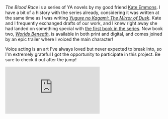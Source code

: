 <!--t I voice acted a book trailer! t-->
<!--tag features,projects tag-->
<!--image /content/images/i-voice-acted-book-trailer/2019-02-22-1024x437.png image-->
  
  
_The Blood Race_ is a series of YA novels by my good friend [Kate Emmons](http://kaemmons.com). I have a bit of a history with the series already, considering it was written at the same time as I was writing _[Yugure no Kagami: The Mirror of Dusk](http://ynkgame.com)_. Kate and I frequently exchanged drafts of our work, and I knew right away she had landed on something special with [the first book in the series](https://www.amazon.com/Blood-Race-Book-1-ebook/dp/B074CQ64NG). Now book two, _[Worlds Beneath](https://www.amazon.com/gp/product/B07CPXPFJG/)_, is available in both print and digital, and comes joined by an epic trailer where I voiced the main character!  
  
Voice acting is an art I've always loved but never expected to break into, so I'm extremely grateful I got the opportunity to participate in this project. Be sure to check it out after the jump!  
  


<iframe src="https://www.youtube.com/embed/R-Ux8hNt8WQ" frameborder="0" allowfullscreen></iframe>
